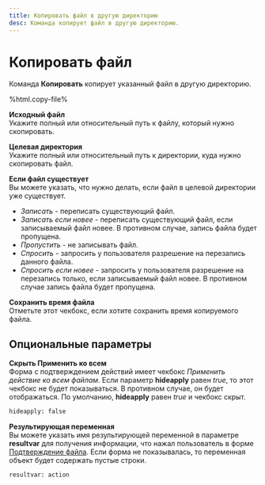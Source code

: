 ```yaml
---
title: Копировать файл в другую директорию
desc: Команда копирует файл в другую директорию.
---
```

# Копировать файл

Команда **Копировать** копирует указанный файл в другую директорию.

%html.copy-file%

**Исходный файл**  
Укажите полный или относительный путь к файлу, который нужно скопировать.

**Целевая директория**  
Укажите полный или относительный путь к директории, куда нужно скопировать файл.

**Если файл существует**  
Вы можете указать, что нужно делать, если файл в целевой директории уже существует.

* *Записать* - переписать существующий файл.
* *Записать если новее* - переписать существующий файл, если записываемый файл новее. В противном случае, запись файла будет пропущена.
* *Пропустить* - не записывать файл.
* *Спросить* - запросить у пользователя разрешение на перезапись данного файла.
* *Спросить если новее* - запросить у пользователя разрешение на перезапись только, если записываемый файл новее. В противном случае запись файла будет пропущена.

**Сохранить время файла**  
Отметьте этот чекбокс, если хотите сохранить время копируемого файла.

## Опциональные параметры

**Скрыть Применить ко всем**  
Форма с подтверждением действий имеет чекбокс *Применить действие ко всем файлам*. Если параметр **hideapply** равен *true*, то этот чекбокс не будет показываться. В противном случае, он будет отображаться. По умолчанию, **hideapply** равен *true* и чекбокс скрыт.

``` txt
hideapply: false
```

**Результирующая переменная**  
Вы можете указать имя результирующей переменной в параметре **resultvar** для получения информации, что нажал пользователь в форме [Подтверждение файла](/ru/scripts/file-confirmation.html). Если форма не показывалась, то переменная объект будет содержать пустые строки.

``` txt
resultvar: action
```
